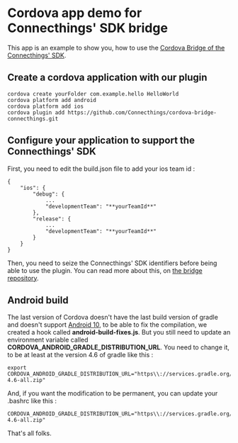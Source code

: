 # Cordova app demo for Connecthings' SDK bridge

This app is an example to show you, how to use the [Cordova Bridge of the Connecthings' SDK](https://github.com/Connecthings/cordova-bridge-connecthings).

## Create a cordova application with our plugin 

```
cordova create yourFolder com.example.hello HelloWorld
cordova platform add android 
cordova platform add ios
cordova plugin add https://github.com/Connecthings/cordova-bridge-connecthings.git
```

## Configure your application to support the Connecthings' SDK

First, you need to edit the build.json file to add your ios team id :

```
{
	"ios": {
		"debug": {
			...
			"developmentTeam": "**yourTeamId**"
		},
		"release": {
			...
			"developmentTeam": "**yourTeamId**"
		}
	}
}
```

Then, you need to seize the Connecthings' SDK identifiers before being able to use the plugin. You can read more about this, on [the bridge repository](https://github.com/Connecthings/cordova-bridge-connecthings#initialization). 

## Android build

The last version of Cordova doesn't have the last build version of gradle and doesn't support [Android 10](https://www.android.com/android-10/), to be able to fix the compilation, we created a hook called **android-build-fixes.js**. But you still need to
update an environment variable called **CORDOVA_ANDROID_GRADLE_DISTRIBUTION_URL**. You need to change it, to be at least at the version 4.6 of gradle like this :

```
export CORDOVA_ANDROID_GRADLE_DISTRIBUTION_URL="https\\://services.gradle.org/distributions/gradle-4.6-all.zip"
```

And, if you want the modification to be permanent, you can update your .bashrc like this :

```
CORDOVA_ANDROID_GRADLE_DISTRIBUTION_URL="https\\://services.gradle.org/distributions/gradle-4.6-all.zip"
```

That's all folks.
